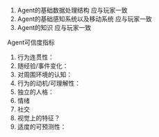 1. Agent的基础数据处理结构 应与玩家一致
2. Agent的基础感知系统以及移动系统 应与玩家一致
3. Agent的知识 应与玩家一致

Agent可信度指标
1. 行为连贯性：
2. 随经验/事件变化：
3. 对周围环境的认知：
4. 行为的动机/可理解性：
5. 独立的人格：
6. 情绪
7. 社交
8. 视觉上的特征？
9. 适度的可预测性：
